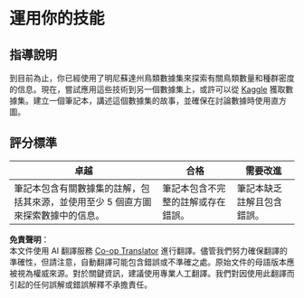 <!--
CO_OP_TRANSLATOR_METADATA:
{
  "original_hash": "40eeb9b9f94009c537c7811f9f27f037",
  "translation_date": "2025-08-25T18:07:56+00:00",
  "source_file": "3-Data-Visualization/10-visualization-distributions/assignment.md",
  "language_code": "tw"
}
-->
# 運用你的技能

## 指導說明

到目前為止，你已經使用了明尼蘇達州鳥類數據集來探索有關鳥類數量和種群密度的信息。現在，嘗試應用這些技術到另一個數據集上，或許可以從 [Kaggle](https://www.kaggle.com/) 獲取數據集。建立一個筆記本，講述這個數據集的故事，並確保在討論數據時使用直方圖。

## 評分標準

卓越 | 合格 | 需要改進
--- | --- | --- |
筆記本包含有關數據集的註解，包括其來源，並使用至少 5 個直方圖來探索數據中的信息。 | 筆記本包含不完整的註解或存在錯誤。 | 筆記本缺乏註解且包含錯誤。

**免責聲明**：  
本文件使用 AI 翻譯服務 [Co-op Translator](https://github.com/Azure/co-op-translator) 進行翻譯。儘管我們努力確保翻譯的準確性，但請注意，自動翻譯可能包含錯誤或不準確之處。原始文件的母語版本應被視為權威來源。對於關鍵資訊，建議使用專業人工翻譯。我們對因使用此翻譯而引起的任何誤解或錯誤解釋不承擔責任。